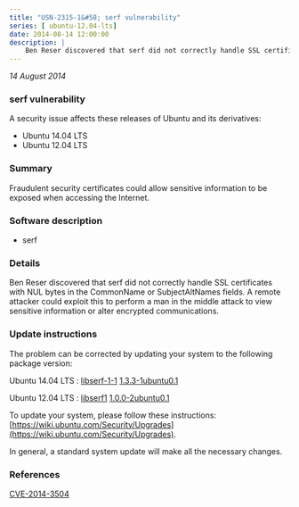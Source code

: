 ```yaml
---
title: "USN-2315-1&#58; serf vulnerability"
series: [ ubuntu-12.04-lts]
date: 2014-08-14 12:00:00
description: |
    Ben Reser discovered that serf did not correctly handle SSL certificates with NUL bytes in the CommonName or SubjectAltNames fields. A remote attacker could exploit this to perform a man in the middle attack to view sensitive information or alter encrypted communications. 
--- 
```

 
 

*14 August 2014*

### serf vulnerability

A security issue affects these releases of Ubuntu and its derivatives:

* Ubuntu 14.04 LTS
* Ubuntu 12.04 LTS

### Summary

Fraudulent security certificates could allow sensitive information to be exposed when accessing the Internet.

### Software description

* serf 

### Details

Ben Reser discovered that serf did not correctly handle SSL certificates with NUL bytes in the CommonName or SubjectAltNames fields. A remote attacker could exploit this to perform a man in the middle attack to view sensitive information or alter encrypted communications. 

### Update instructions

The problem can be corrected by updating your system to the following package version:

Ubuntu 14.04 LTS
 : [libserf-1-1](https://launchpad.net/ubuntu/+source/serf) <span> [1.3.3-1ubuntu0.1](https://launchpad.net/ubuntu/+source/serf/1.3.3-1ubuntu0.1) </span> 

Ubuntu 12.04 LTS
 : [libserf1](https://launchpad.net/ubuntu/+source/serf) <span> [1.0.0-2ubuntu0.1](https://launchpad.net/ubuntu/+source/serf/1.0.0-2ubuntu0.1) </span> 

To update your system, please follow these instructions: [https://wiki.ubuntu.com/Security/Upgrades](https://wiki.ubuntu.com/Security/Upgrades).

In general, a standard system update will make all the necessary changes. 

### References

 
 [CVE-2014-3504](http://people.ubuntu.com/~ubuntu-security/cve/CVE-2014-3504)
 

